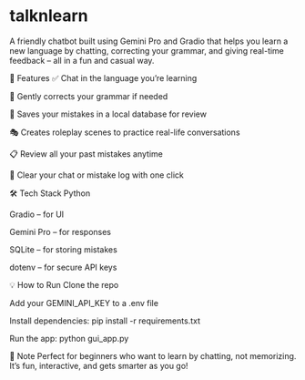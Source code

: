# talknlearn

A friendly chatbot built using Gemini Pro and Gradio that helps you learn a new language by chatting, correcting your grammar, and giving real-time feedback – all in a fun and casual way.

🚀 Features
✅ Chat in the language you’re learning

🧠 Gently corrects your grammar if needed

📝 Saves your mistakes in a local database for review

🎭 Creates roleplay scenes to practice real-life conversations

📋 Review all your past mistakes anytime

🧹 Clear your chat or mistake log with one click

🛠️ Tech Stack
Python

Gradio – for UI

Gemini Pro – for responses

SQLite – for storing mistakes

dotenv – for secure API keys

💡 How to Run
Clone the repo

Add your GEMINI_API_KEY to a .env file

Install dependencies:
pip install -r requirements.txt

Run the app:
python gui_app.py

📌 Note
Perfect for beginners who want to learn by chatting, not memorizing. It’s fun, interactive, and gets smarter as you go!

